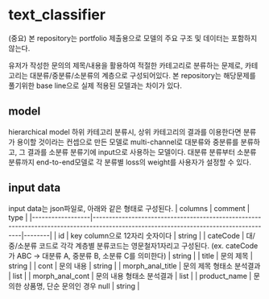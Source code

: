 # text_classifier
(중요) 본 repository는 portfolio 제출용으로 모델의 주요 구조 및 데이터는 포함하지 않는다.

유저가 작성한 문의의 제목/내용을 활용하여 적절한 카테고리로 분류하는 문제로, 카테고리는 대분류/중분류/소분류의 계층으로 구성되어있다. 본 repository는 해당문제를 풀기위한 base line으로 실제 적용된 모델과는 차이가 있다. 

## model
hierarchical model
하위 카테고리 분류시, 상위 카테고리의 결과를 이용한다면 분류가 용이할 것이라는 컨셉으로 만든 모델로 multi-channel로 대분류와 중분류를 분류하고, 그 결과를 소분류 분류기에 input으로 사용하는 모델이다. 대분류 분류부터 소분류 분류까지 end-to-end모델로 각 분류별 loss의 weight를 사용자가 설정할 수 있다.  

## input data 
input data는 json파일로, 아래와 같은 형태로 구성된다.
| columns          | comment                                                                                                                              | type   |
|------------------|--------------------------------------------------------------------------------------------------------------------------------------|--------|
| id               | key column으로 12자리 숫자이다                                                                                                       | string |
| cateCode         | 대/중/소분류 코드로 각각 계층별 분류코드는 영문철자1자리고 구성된다. (ex. cateCode가 ABC -> 대분류 A, 중분류 B, 소분류 C를 의미한다) | string |
| title            | 문의 제목                                                                                                                            | string |
| cont             | 문의 내용                                                                                                                            | string |
| morph_anal_title | 문의 제목 형태소 분석결과                                                                                                            | list   |
| morph_anal_cont  | 문의 내용 형태소 분석결과                                                                                                            | list   |
| product_name     | 문의한 상품명, 단순 문의인 경우 null                                                                                                 | string |
